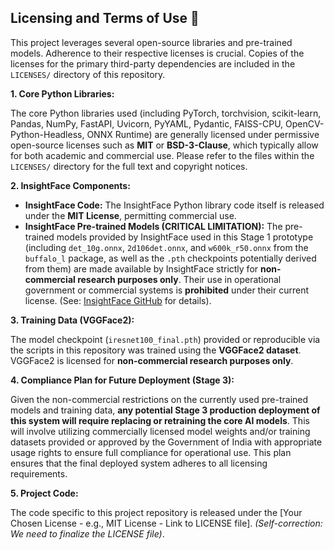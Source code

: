 ## Licensing and Terms of Use 📜

This project leverages several open-source libraries and pre-trained models. Adherence to their respective licenses is crucial. Copies of the licenses for the primary third-party dependencies are included in the `LICENSES/` directory of this repository.

**1. Core Python Libraries:**

The core Python libraries used (including PyTorch, torchvision, scikit-learn, Pandas, NumPy, FastAPI, Uvicorn, PyYAML, Pydantic, FAISS-CPU, OpenCV-Python-Headless, ONNX Runtime) are generally licensed under permissive open-source licenses such as **MIT** or **BSD-3-Clause**, which typically allow for both academic and commercial use. Please refer to the files within the `LICENSES/` directory for the full text and copyright notices.

**2. InsightFace Components:**

* **InsightFace Code:** The InsightFace Python library code itself is released under the **MIT License**, permitting commercial use.
* **InsightFace Pre-trained Models (CRITICAL LIMITATION):** The pre-trained models provided by InsightFace used in this Stage 1 prototype (including `det_10g.onnx`, `2d106det.onnx`, and `w600k_r50.onnx` from the `buffalo_l` package, as well as the `.pth` checkpoints potentially derived from them) are made available by InsightFace strictly for **non-commercial research purposes only**. Their use in operational government or commercial systems is **prohibited** under their current license.  (See: [InsightFace GitHub](https://github.com/deepinsight/insightface) for details).

**3. Training Data (VGGFace2):**

The model checkpoint (`iresnet100_final.pth`) provided or reproducible via the scripts in this repository was trained using the **VGGFace2 dataset**. VGGFace2 is licensed for **non-commercial research purposes only**.

**4. Compliance Plan for Future Deployment (Stage 3):**

Given the non-commercial restrictions on the currently used pre-trained models and training data, **any potential Stage 3 production deployment of this system will require replacing or retraining the core AI models**. This will involve utilizing commercially licensed model weights and/or training datasets provided or approved by the Government of India with appropriate usage rights to ensure full compliance for operational use. This plan ensures that the final deployed system adheres to all licensing requirements.

**5. Project Code:**

The code specific to this project repository is released under the [Your Chosen License - e.g., MIT License - Link to LICENSE file]. *(Self-correction: We need to finalize the LICENSE file)*.
